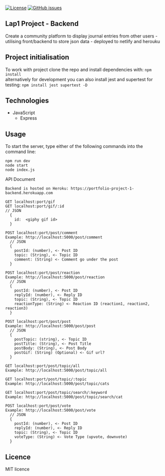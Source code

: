[![License](https://img.shields.io/badge/license-MIT-green)](./LICENSE) [![GitHub issues](https://img.shields.io/github/issues/BenTidball/LAP-1-PROJECT-Backend)](https://github.com/BenTidball/LAP-1-PROJECT-Backend/issues)

## Lap1 Project - Backend
Create a community platform to display journal entries from other users - utilising front/backend to store json data - deployed to netlify and herouku

## Project initialisation
To work with project clone the repo and install dependencies with: ``` npm install ``` <br/>
alternatively for development you can also install jest and supertest for testing: ``` npm install jest supertest -D ```

## Technologies
- JavaScript
  - Express
  
## Usage
To start the server, type either of the following commands into the command line:
```
npm run dev
node start
node index.js
```

API Document
```
Backend is hosted on Heroku: https://portfolio-project-1-backend.herokuapp.com

GET localhost:port/gif
GET localhost:port/gif/:id
// JSON 
  {
    id:  <giphy gif id>
  }

POST localhost:port/post/comment
Example: http://localhost:5000/post/comment
  // JSON 
  {
    postId: (number), <- Post ID
    topic: (String), <- Topic ID
    comment: (String) <- Comment go under the post
  }
  
POST localhost:port/post/reaction
Example: http://localhost:5000/post/reaction
  // JSON 
  {
    postId: (number), <- Post ID
    replyId: (number), <- Reply ID
    topic: (String), <- Topic ID
    reactionType: (String) <- Reaction ID (reaction1, reaction2, reaction3)
  }

POST localhost:port/post/post
Example: http://localhost:5000/post/post
  // JSON 
  {
    postTopic: (string), <- Topic ID
    postTitle: (String), <- Post Title
    postBody: (String), <- Post Body
    postGif: (String) (Optional) <- Gif url?
  }

GET localhost:port/post/topic/all
Example: http://localhost:5000/post/topic/all

GET localhost:port/post/topic/:topic
Example: http://localhost:5000/post/topic/cats

GET localhost:port/post/topic/search/:keyword
Example: http://localhost:5000/post/topic/search/cat

POST localhost:port/post/vote
Example: http://localhost:5000/post/vote
  // JSON 
  {
    postId: (number), <- Post ID
    replyId: (number), <- Reply ID
    topic: (String), <- Topic ID
    voteType: (String) <- Vote Type (upvote, downvote)
  }

```

## Licence
MIT licence
